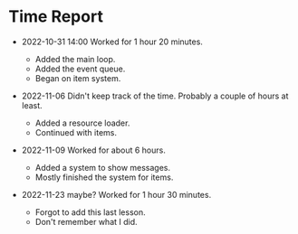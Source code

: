 # Time Report

- 2022-10-31 14:00 Worked for 1 hour 20 minutes.
  - Added the main loop.
  - Added the event queue.
  - Began on item system.

- 2022-11-06 Didn't keep track of the time. Probably a couple of hours at least.
  - Added a resource loader.
  - Continued with items.

- 2022-11-09 Worked for about 6 hours.
  - Added a system to show messages.
  - Mostly finished the system for items.

- 2022-11-23 maybe? Worked for 1 hour 30 minutes.
  - Forgot to add this last lesson.
  - Don't remember what I did.